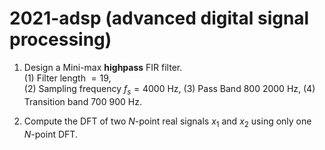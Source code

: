 # 2021-adsp (advanced digital signal processing)

1. Design a Mini-max **highpass** FIR filter.\
(1) Filter length $=19$,\
(2) Sampling frequency $f_s=4000$ Hz,
(3) Pass Band $800~2000$ Hz,
(4) Transition band $700~900$ Hz.

2. Compute the DFT of two $N$-point real signals $x_1$ and $x_2$ using only one $N$-point DFT.
